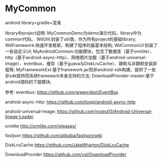 MyCommon
========
android library+gradle+混淆

library中project说明:
MyCommonDemo为demo演示代码，library中为common代码。
WdUtil:封装了util类，作为所有project的基础library;
WdFramework:快速开发框架，构建了程序的最基本结构;
WdCommonUI:封装了一些自定义UI;
MyAndroidCommon:功能模块，包含了数据库（基于ormlite）、http（基于android-async-http）、网络图片加载（基于android-universal-image）、eventbus、缓存（基于guava与DiskLruCache）、静默与非静默安装卸载等;
MyFrameworkExt:基于framework.jar而非android-sdk构建，提供了一些非sdk提供而系统framework本身支持的方法;
DownloadProvider-master:基于android源码的下载模块;

参考:
eventbus:
https://github.com/greenrobot/EventBus

android-async-http:
https://github.com/loopj/android-async-http

android-universal-image:
https://github.com/nostra13/Android-Universal-Image-Loader

ormlite
http://ormlite.com/releases/

fastjson
https://github.com/alibaba/fastjson/wiki

DiskLruCache
https://github.com/JakeWharton/DiskLruCache

DownloadProvider
https://github.com/yxl/DownloadProvider


